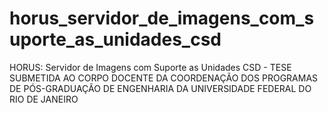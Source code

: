 # horus_servidor_de_imagens_com_suporte_as_unidades_csd
HORUS: Servidor de Imagens com Suporte as Unidades CSD - TESE SUBMETIDA AO CORPO DOCENTE DA COORDENAÇÃO DOS PROGRAMAS DE PÓS-GRADUAÇÃO DE ENGENHARIA DA UNIVERSIDADE FEDERAL DO RIO DE JANEIRO
